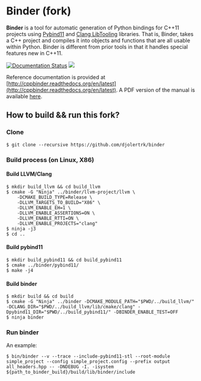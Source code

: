 # Binder (fork)

**Binder** is a tool for automatic generation of Python bindings for C++11 projects using [Pybind11](https://github.com/pybind/pybind11) and [Clang LibTooling](http://clang.llvm.org/docs/LibTooling.html) libraries.  That is, Binder, takes a C++ project and compiles it into objects and functions that are all usable within Python.  Binder is different from prior tools in that it handles special features new in C++11.

[![Documentation Status](https://readthedocs.org/projects/cppbinder/badge/?version=latest)](http://cppbinder.readthedocs.org/en/latest/?badge=latest)
![](https://github.com/RosettaCommons/binder/workflows/build/badge.svg)

Reference documentation is provided at
[http://cppbinder.readthedocs.org/en/latest](http://cppbinder.readthedocs.org/en/latest).
A PDF version of the manual is available
[here](https://media.readthedocs.org/pdf/cppbinder/latest/cppbinder.pdf).

## How to build && run this fork?

### Clone

```
$ git clone --recursive https://github.com/djolertrk/binder
```

### Build process (on Linux, X86)

#### Build LLVM/Clang

```
$ mkdir build_llvm && cd build_llvm
$ cmake -G "Ninja" ../binder/llvm-project/llvm \
    -DCMAKE_BUILD_TYPE=Release \
    -DLLVM_TARGETS_TO_BUILD="X86" \
    -DLLVM_ENABLE_EH=1 \
    -DLLVM_ENABLE_ASSERTIONS=ON \
    -DLLVM_ENABLE_RTTI=ON \
    -DLLVM_ENABLE_PROJECTS="clang"
$ ninja -j3
$ cd ..
```

#### Build pybind11

```
$ mkdir build_pybind11 && cd build_pybind11
$ cmake ../binder/pybind11/
$ make -j4
```

#### Build binder

```
$ mkdir build && cd build
$ cmake -G "Ninja" ../binder -DCMAKE_MODULE_PATH="$PWD/../build_llvm/" -DCLANG_DIR="$PWD/../build_llvm/lib/cmake/clang" -Dpybind11_DIR="$PWD/../build_pybind11/" -DBINDER_ENABLE_TEST=OFF
$ ninja binder
```

### Run binder

An example:

```
$ bin/binder --v --trace --include-pybind11-stl --root-module simple_project --config simple_project.config --prefix output all_headers.hpp -- -DNDEBUG -I. -isystem ${path_to_binder_build}/build/lib/binder/include
```
